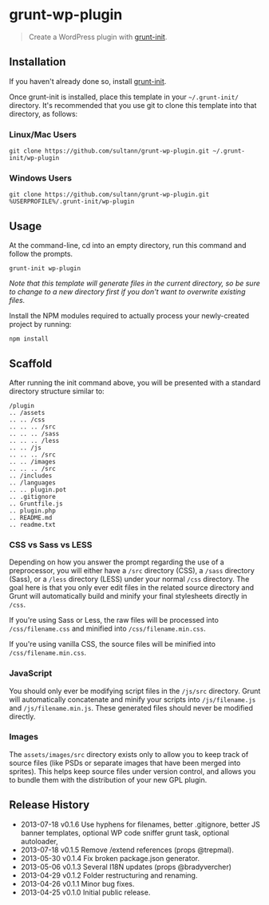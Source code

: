 # grunt-wp-plugin

> Create a WordPress plugin with [grunt-init][].

[grunt-init]: http://gruntjs.com/project-scaffolding

## Installation
If you haven't already done so, install [grunt-init][].

Once grunt-init is installed, place this template in your `~/.grunt-init/` directory. It's recommended that you use git to clone this template into that directory, as follows:

### Linux/Mac Users

```
git clone https://github.com/sultann/grunt-wp-plugin.git ~/.grunt-init/wp-plugin
```

### Windows Users

```
git clone https://github.com/sultann/grunt-wp-plugin.git %USERPROFILE%/.grunt-init/wp-plugin
```

## Usage

At the command-line, cd into an empty directory, run this command and follow the prompts.

```
grunt-init wp-plugin
```

_Note that this template will generate files in the current directory, so be sure to change to a new directory first if you don't want to overwrite existing files._

Install the NPM modules required to actually process your newly-created project by running:

```
npm install
```

## Scaffold

After running the init command above, you will be presented with a standard directory structure similar to:

    /plugin
    .. /assets
    .. .. /css
    .. .. .. /src
    .. .. .. /sass
    .. .. .. /less
    .. .. /js
    .. .. .. /src
    .. .. /images
    .. .. .. /src
    .. /includes
    .. /languages
    .. .. plugin.pot
    .. .gitignore
    .. Gruntfile.js
    .. plugin.php
    .. README.md
    .. readme.txt

### CSS vs Sass vs LESS

Depending on how you answer the prompt regarding the use of a preprocessor, you will either have a `/src` directory (CSS), a `/sass` directory (Sass), or a `/less` directory (LESS) under your normal `/css` directory.  The goal here is that you only ever edit files in the related source directory and Grunt will automatically build and minify your final stylesheets directly in `/css`.

If you're using Sass or Less, the raw files will be processed into `/css/filename.css` and minified into `/css/filename.min.css`.

If you're using vanilla CSS, the source files will be minified into `/css/filename.min.css`.

### JavaScript

You should only ever be modifying script files in the `/js/src` directory.  Grunt will automatically concatenate and minify your scripts into `/js/filename.js` and `/js/filename.min.js`.  These generated files should never be modified directly.

### Images

The `assets/images/src` directory exists only to allow you to keep track of source files (like PSDs or separate images that have been merged into sprites).  This helps keep source files under version control, and allows you to bundle them with the distribution of your new GPL plugin.

## Release History

* 2013-07-18   v0.1.6   Use hyphens for filenames, better .gitignore, better JS banner templates, optional WP code sniffer grunt task, optional autoloader,
* 2013-07-18   v0.1.5   Remove /extend references (props @trepmal).
* 2013-05-30   v0.1.4   Fix broken package.json generator.
* 2013-05-06   v0.1.3   Several I18N updates (props @bradyvercher)
* 2013-04-29   v0.1.2   Folder restructuring and renaming.
* 2013-04-26   v0.1.1   Minor bug fixes.
* 2013-04-25   v0.1.0   Initial public release.

